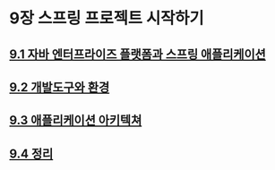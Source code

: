 # 9장 스프링 프로젝트 시작하기
## [9.1 자바 엔터프라이즈 플랫폼과 스프링 애플리케이션](https://github.com/devSoyoung/2019-KHU-spring-study/blob/master/9%EC%9E%A5.%20%EC%8A%A4%ED%94%84%EB%A7%81%20%ED%94%84%EB%A1%9C%EC%A0%9D%ED%8A%B8%20%EC%8B%9C%EC%9E%91%ED%95%98%EA%B8%B0/9.1%20%EC%9E%90%EB%B0%94%20%EC%97%94%ED%84%B0%ED%94%84%EB%9D%BC%EC%9D%B4%EC%A6%88%20%ED%94%8C%EB%9E%AB%ED%8F%BC%EA%B3%BC%20%EC%8A%A4%ED%94%84%EB%A7%81%20%EC%95%A0%ED%94%8C%EB%A6%AC%EC%BC%80%EC%9D%B4%EC%85%98.md)

## [9.2 개발도구와 환경](https://github.com/devSoyoung/2019-KHU-spring-study/blob/master/9%EC%9E%A5.%20%EC%8A%A4%ED%94%84%EB%A7%81%20%ED%94%84%EB%A1%9C%EC%A0%9D%ED%8A%B8%20%EC%8B%9C%EC%9E%91%ED%95%98%EA%B8%B0/9.2%20%EA%B0%9C%EB%B0%9C%EB%8F%84%EA%B5%AC%EC%99%80%20%ED%99%98%EA%B2%BD.md)

## [9.3 애플리케이션 아키텍쳐](https://github.com/devSoyoung/2019-KHU-spring-study/blob/master/9%EC%9E%A5.%20%EC%8A%A4%ED%94%84%EB%A7%81%20%ED%94%84%EB%A1%9C%EC%A0%9D%ED%8A%B8%20%EC%8B%9C%EC%9E%91%ED%95%98%EA%B8%B0/9.3%20%EC%95%A0%ED%94%8C%EB%A6%AC%EC%BC%80%EC%9D%B4%EC%85%98%20%EC%95%84%ED%82%A4%ED%85%8D%EC%B2%98.md) 

## [9.4 정리](https://github.com/devSoyoung/2019-KHU-spring-study/blob/master/9%EC%9E%A5.%20%EC%8A%A4%ED%94%84%EB%A7%81%20%ED%94%84%EB%A1%9C%EC%A0%9D%ED%8A%B8%20%EC%8B%9C%EC%9E%91%ED%95%98%EA%B8%B0/9.4%20%EC%A0%95%EB%A6%AC.md)
